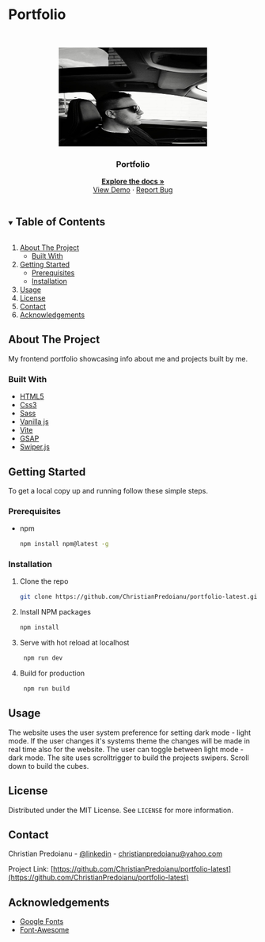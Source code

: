 # Portfolio

 <!-- PROJECT LOGO -->   
<br />
<p align="center">
  <a href="https://github.com/ChristianPredoianu/portfolio-latest">
    <img src="/assets/christian.jpg" alt="Logo" width="300" height="200">
  </a> 

  <h3 align="center">Portfolio</h3>
   
  <p align="center">
    <a href="https://github.com/ChristianPredoianu/portfolio-latest"><strong>Explore the docs »</strong></a>
    <br />
    <a href="https://christianpredoianu.se">View Demo</a>
    ·
    <a href="https://github.com/ChristianPredoianu/portfolio-latest/issues">Report Bug</a>
  </p>
</p>

 

<!-- TABLE OF CONTENTS -->
<details open="open">
  <summary><h2 style="display: inline-block">Table of Contents</h2></summary>
  <ol>
    <li>
      <a href="#about-the-project">About The Project</a>
      <ul>
        <li><a href="#built-with">Built With</a></li>
      </ul>
    </li>
    <li>
      <a href="#getting-started">Getting Started</a>
      <ul>
        <li><a href="#prerequisites">Prerequisites</a></li>
        <li><a href="#installation">Installation</a></li>
      </ul>
    </li>
    <li><a href="#usage">Usage</a></li>
    <li><a href="#license">License</a></li>
    <li><a href="#contact">Contact</a></li>
    <li><a href="#acknowledgements">Acknowledgements</a></li>
  </ol>
</details>



<!-- ABOUT THE PROJECT -->
## About The Project

My frontend portfolio showcasing info about me and projects built by me.

### Built With

* [HTML5](https://developer.mozilla.org/en-US/docs/Glossary/HTML5)
* [Css3](https://developer.mozilla.org/en-US/docs/Web/CSS)
* [Sass](https://sass-lang.com/)
* [Vanilla js](https://developer.mozilla.org/en-US/docs/Web/JavaScript)
* [Vite](https://vitejs.dev/)
* [GSAP](https://greensock.com/gsap/)
* [Swiper.js](https://swiperjs.com/)



<!-- GETTING STARTED -->
## Getting Started

To get a local copy up and running follow these simple steps.

### Prerequisites

* npm
  ```sh
  npm install npm@latest -g
  ```

### Installation

1. Clone the repo
   ```sh
   git clone https://github.com/ChristianPredoianu/portfolio-latest.git
   ```
2. Install NPM packages
   ```sh
   npm install
   ``` 
3. Serve with hot reload at localhost
   ```sh
    npm run dev
   ``` 
5. Build for production 
   ```sh
    npm run build
   
   ```

  
<!-- USAGE EXAMPLES -->
## Usage

The website uses the user system preference for setting dark mode - light mode. If the user changes it's systems theme the changes will be made in real time 
also for the website. The user can toggle between light mode - dark mode. The site uses scrolltrigger to build the projects swipers. Scroll down to build the cubes.

<!-- LICENSE -->
## License

Distributed under the MIT License. See `LICENSE` for more information.


<!-- CONTACT -->
## Contact

Christian Predoianu - [@linkedin](https://se.linkedin.com/in/christian-predoianu-369218157) - christianpredoianu@yahoo.com

Project Link: [https://github.com/ChristianPredoianu/portfolio-latest](https://github.com/ChristianPredoianu/portfolio-latest)



<!-- ACKNOWLEDGEMENTS --> 
## Acknowledgements
* [Google Fonts](https://fonts.google.com/)
* [Font-Awesome](https://fontawesome.com/)


